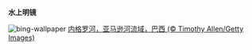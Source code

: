 
**水上明镜**

![bing-wallpaper](https://www.bing.com/th?id=OHR.RioNegro_ZH-CN2121977810_1920x1080.jpg)
[内格罗河，亚马逊河流域，巴西 (© Timothy Allen/Getty Images)](https://www.bing.com/search?q=%E5%86%85%E6%A0%BC%E7%BD%97%E6%B2%B3&amp;form=hpcapt&amp;mkt=zh-cn)
  